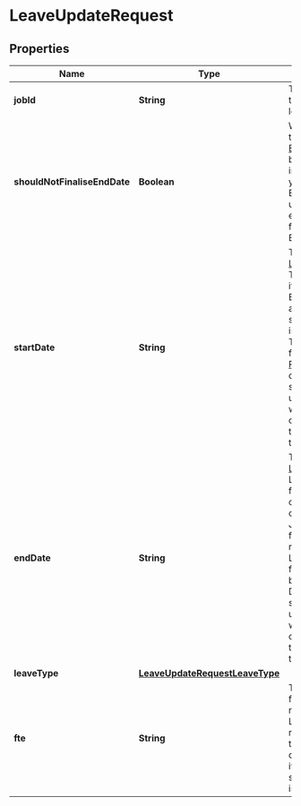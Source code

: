 

# LeaveUpdateRequest


## Properties

| Name | Type | Description | Notes |
|------------ | ------------- | ------------- | -------------|
|**jobId** | **String** | The identifier string for the [Job](https://developers.intellihr.io/docs/v1/) that this extended leave belongs to. |  |
|**shouldNotFinaliseEndDate** | **Boolean** | Whether or not to finalise the end date for the [Extended Leave](https://developers.intellihr.io/docs/v1/). This boolean will change the input variables required if you are finalising an Extended Leave or just updating it. Finalising the end date prevents any further changes to this Extended Leave. |  [optional] |
|**startDate** | **String** | The date this [Extended Leave](https://developers.intellihr.io/docs/v1/) started or will start. This field is only required if not finalising the Extended Leave end date, and will not be used if shouldNotFinaliseEndDate is not set or is set to false. This date will follow the format defined by [RFC3339](https://tools.ietf.org/html/rfc3339#section-5.6).   YYYY-MM-DD date formatting is also supported, although by using this format the date will be stored as the start of day in UTC time, not the requesting tenants timezone. |  [optional] |
|**endDate** | **String** | The date this [Extended Leave](https://developers.intellihr.io/docs/v1/) is expected to end. Leave is created without a finalised return date. In order to create more than one Extended Leave on a Job, the end date must be finalised on the most recent created Extended Leave. This date will follow the format defined by [RFC3339](https://tools.ietf.org/html/rfc3339#section-5.6).   YYYY-MM-DD date formatting is also supported, although by using this format the date will be stored as the start of day in UTC time, not the requesting tenants timezone. |  |
|**leaveType** | [**LeaveUpdateRequestLeaveType**](LeaveUpdateRequestLeaveType.md) |  |  [optional] |
|**fte** | **String** | The full time equivalent for this [Job](https://developers.intellihr.io/docs/v1/) upon returning from Extended Leave. This field is only required when finalising the Extended Leave end date, and will not be used if shouldNotFinaliseEndDate is set to true. |  [optional] |



